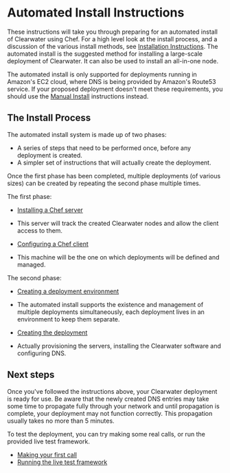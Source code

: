 # Automated Install Instructions

These instructions will take you through preparing for an automated install  of Clearwater using Chef.  For a high level look at the install process, and a discussion of the various install methods, see [Installation Instructions](Installation_Instructions).  The automated install is the suggested method for installing a large-scale deployment of Clearwater.  It can also be used to install an all-in-one node.

The automated install is only supported for deployments running in Amazon's EC2 cloud, where DNS is being provided by Amazon's Route53 service.  If your proposed deployment doesn't meet these requirements, you should use the [Manual Install](Manual_Install) instructions instead.

## The Install Process

The automated install system is made up of two phases:

* A series of steps that need to be performed once, before any deployment is created.
* A simpler set of instructions that will actually create the deployment.

Once the first phase has been completed, multiple deployments (of various sizes) can be created by repeating the second phase multiple times.

The first phase:

* [Installing a Chef server](Installing_a_Chef_server)
 - This server will track the created Clearwater nodes and allow the client access to them.
* [Configuring a Chef client](Installing_a_Chef_client)
 - This machine will be the one on which deployments will be defined and managed.

The second phase:

* [Creating a deployment environment](Creating_a_deployment_environment)
 - The automated install supports the existence and management of multiple deployments simultaneously, each deployment lives in an environment to keep them separate.
* [Creating the deployment](Creating_a_deployment_with_Chef)
 - Actually provisioning the servers, installing the Clearwater software and configuring DNS.

## Next steps

Once you've followed the instructions above, your Clearwater deployment is ready for use.  Be aware that the newly created DNS entries may take some time to propagate fully through your network and until propagation is complete, your deployment may not function correctly.  This propagation usually takes no more than 5 minutes.

To test the deployment, you can try making some real calls, or run the provided live test framework.

* [Making your first call](Making_your_first_call)
* [Running the live test framework](Running_the_live_tests)
